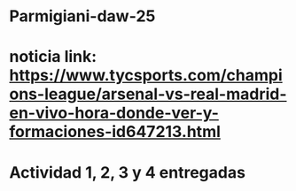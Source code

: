 # Parmigiani-daw-25 
# noticia link: https://www.tycsports.com/champions-league/arsenal-vs-real-madrid-en-vivo-hora-donde-ver-y-formaciones-id647213.html
# Actividad 1, 2, 3 y 4 entregadas